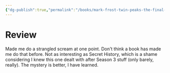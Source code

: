 ```yaml
---
{"dg-publish":true,"permalink":"/books/mark-frost-twin-peaks-the-final-dossier/","created":"2024-06-07","updated":"2024-09-26"}
---
```



# Review

Made me do a strangled scream at one point. Don't think a book has made me do that before. Not as interesting as Secret History, which is a shame considering I knew this one dealt with after Season 3 stuff (only barely, really). The mystery is better, I have learned.
